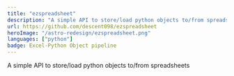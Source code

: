 ```yaml
---
title: "ezspreadsheet"
description: "A simple API to store/load python objects to/from spreadsheets"
url: https://github.com/descent098/ezspreadsheet
heroImage: "/astro-redesign/ezspreadsheet.png"
languages: ["python"]
badge: Excel-Python Object pipeline
---
```


A simple API to store/load python objects to/from spreadsheets
